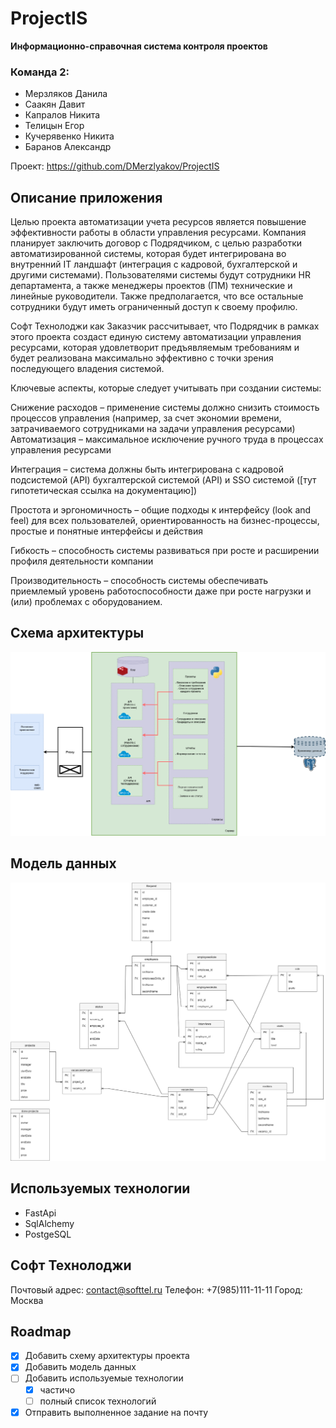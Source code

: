 # ProjectIS
**Информационно-справочная система контроля проектов**

### Команда 2:

- Мерзляков Данила
- Саакян Давит
- Капралов Никита
- Телицын Егор
- Кучерявенко Никита
- Баранов Александр

Проект: https://github.com/DMerzlyakov/ProjectIS


## Описание приложения
Целью проекта автоматизации учета ресурсов является повышение эффективности работы в области управления ресурсами. Компания планирует заключить договор с Подрядчиком, с целью разработки автоматизированной системы, которая будет интегрирована во внутренний IT ландшафт (интеграция с кадровой, бухгалтерской и другими системами). Пользователями системы будут сотрудники HR департамента, а также менеджеры проектов (ПМ) технические и линейные руководители. Также предполагается, что все остальные сотрудники будут иметь ограниченный доступ к своему профилю.

Софт Технолоджи как Заказчик рассчитывает, что Подрядчик в рамках этого проекта создаст единую систему автоматизации управления ресурсами, которая удовлетворит предъявляемым требованиям и будет реализована максимально эффективно с точки зрения последующего владения системой.

Ключевые аспекты, которые следует учитывать при создании системы:

Снижение расходов – применение системы должно снизить стоимость процессов управления (например, за счет экономии времени, затрачиваемого сотрудниками на задачи управления ресурсами)
Автоматизация – максимальное исключение ручного труда в процессах управления ресурсами

Интеграция – система должны быть интегрирована с кадровой подсистемой (API) бухгалтерской системой (API) и SSO системой ([тут гипотетическая ссылка на документацию])

Простота и эргономичность – общие подходы к интерфейсу (look and feel) для всех пользователей, ориентированность на бизнес-процессы, простые и понятные интерфейсы и действия

Гибкость – способность системы развиваться при росте и расширении профиля деятельности компании

Производительность – способность системы обеспечивать приемлемый уровень работоспособности даже при росте нагрузки и (или) проблемах с оборудованием.

## Схема архитектуры
![Архитектура](images/Architecture.png)

## Модель данных
![Модель БД](images/DB_model.png)

## Используемых технологии

- FastApi
- SqlAlchemy
- PostgeSQL

## Софт Технолоджи
Почтовый адрес: contact@softtel.ru
Телефон: +7(985)111-11-11
Город: Москва

## Roadmap

- [x] Добавить схему архитектуры проекта
- [x] Добавить модель данных
- [ ] Добавить используемые технологии
    - [x] частичо
    - [ ] полный список технологий
- [x] Отправить выполненное задание на почту
